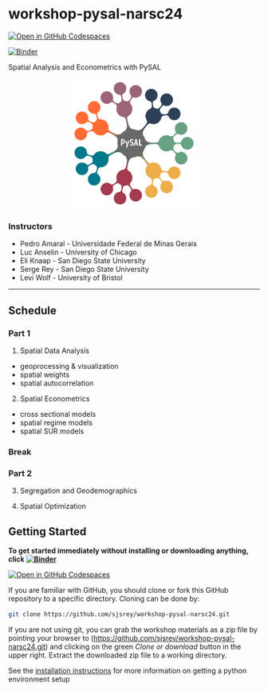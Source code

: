 # workshop-pysal-narsc24

[![Open in GitHub Codespaces](https://github.com/codespaces/badge.svg)](https://codespaces.new/sjsrey/workshop-pysal-narsc24)

[![Binder](https://mybinder.org/badge_logo.svg)](https://mybinder.org/v2/gh/sjsrey/workshop-pysal-narsc24/main?urlpath=lab)

Spatial Analysis and Econometrics with PySAL

<p align="center">
<img height=260 src='docs/figs/pysal_logo.png' >
</p>

### Instructors

* Pedro Amaral - Universidade Federal de Minas Gerais
* Luc Anselin - University of Chicago
* Eli Knaap - San Diego State University
* Serge Rey - San Diego State University
* Levi Wolf - University of Bristol

---

## Schedule

### Part 1

1. Spatial Data Analysis
* geoprocessing & visualization
* spatial weights
* spatial autocorrelation

2. Spatial Econometrics

* cross sectional models
* spatial regime models
* spatial SUR models


### Break

### Part 2
3. Segregation and Geodemographics

4. Spatial Optimization

## Getting Started

__To get started immediately without installing or downloading anything, click [![Binder](https://mybinder.org/badge_logo.svg)](https://mybinder.org/v2/gh/sjsrey/workshop-pysal-narsc24/main?urlpath=lab)__

[![Open in GitHub Codespaces](https://github.com/codespaces/badge.svg)](https://codespaces.new/sjsrey/workshop-pysal-narsc24)

If you are familiar with GitHub, you should clone or fork this GitHub repository to a specific directory. Cloning can be done by:

```bash
git clone https://github.com/sjsrey/workshop-pysal-narsc24.git
```

If you are not using git, you can grab the workshop materials as a zip file by pointing your browser to (<https://github.com/sjsrey/workshop-pysal-narsc24.git>) and clicking on the green _Clone or download_ button in the upper right. Extract the downloaded zip file to a working directory.

See the [installation instructions](docs/installation.md) for more information on getting a python environment setup
